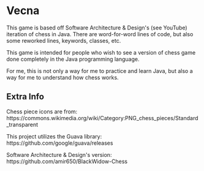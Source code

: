 <h1>Vecna</h1>
<p> This game is based off Software Architecture & Design's (see YouTube) iteration of chess in Java. There are word-for-word lines of code, but also some reworked lines, keywords, classes, etc. </p>
<p> This game is intended for people who wish to see a version of chess game done completely in the Java programming language. </p> 
<p> For me, this is not only a way for me to practice and learn Java, but also a way for me to understand how chess works. </p> 
<h2>Extra Info</h2>
<p> Chess piece icons are from: https://commons.wikimedia.org/wiki/Category:PNG_chess_pieces/Standard_transparent</p>
<p> This project utilizes the Guava library: https://github.com/google/guava/releases </p>
<p> Software Architecture & Design's version: https://github.com/amir650/BlackWidow-Chess </p>

